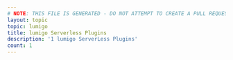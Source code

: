 ```yaml
---
# NOTE: THIS FILE IS GENERATED - DO NOT ATTEMPT TO CREATE A PULL REQUEST TO UPDATE THE DATA. 
layout: topic
topic: lumigo
title: lumigo Serverless Plugins
description: '1 lumigo ServerLess Plugins'
count: 1
---
```

